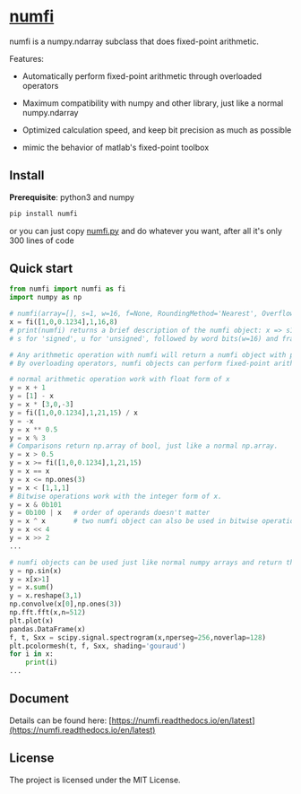 # [numfi](https://github.com/ZZZZzzzzac/numfi)

numfi is a numpy.ndarray subclass that does fixed-point arithmetic.

Features:  

- Automatically perform fixed-point arithmetic through overloaded operators

- Maximum compatibility with numpy and other library, just like a normal numpy.ndarray  

- Optimized calculation speed, and keep bit precision as much as possible

- mimic the behavior of matlab's fixed-point toolbox

## Install

**Prerequisite**: python3 and numpy

```bash
pip install numfi
```

or you can just copy [numfi.py](https://github.com/ZZZZzzzzac/numfi/blob/master/numfi/numfi.py) and do whatever you want, after all it's only 300 lines of code

## Quick start

```python
from numfi import numfi as fi
import numpy as np

# numfi(array=[], s=1, w=16, f=None, RoundingMethod='Nearest', OverflowAction='Saturate')
x = fi([1,0,0.1234],1,16,8) 
# print(numfi) returns a brief description of the numfi object: x => s16/8-N/S
# s for 'signed', u for 'unsigned', followed by word bits(w=16) and fraction bits(f=8), N/S for 'Nearest' and 'Saturate' for rounding/overflow method

# Any arithmetic operation with numfi will return a numfi object with proper precision and value.
# By overloading operators, numfi objects can perform fixed-point arithmetic easily.

# normal arithmetic operation work with float form of x
y = x + 1
y = [1] - x
y = x * [3,0,-3]
y = fi([1,0,0.1234],1,21,15) / x
y = -x
y = x ** 0.5
y = x % 3
# Comparisons return np.array of bool, just like a normal np.array.
y = x > 0.5
y = x >= fi([1,0,0.1234],1,21,15)
y = x == x
y = x <= np.ones(3)
y = x < [1,1,1]
# Bitwise operations work with the integer form of x.
y = x & 0b101 
y = 0b100 | x   # order of operands doesn't matter
y = x ^ x       # two numfi object can also be used in bitwise operations
y = x << 4
y = x >> 2
...

# numfi objects can be used just like normal numpy arrays and return the same numfi object back.
y = np.sin(x)
y = x[x>1]
y = x.sum()
y = x.reshape(3,1)
np.convolve(x[0],np.ones(3))
np.fft.fft(x,n=512)
plt.plot(x)
pandas.DataFrame(x)
f, t, Sxx = scipy.signal.spectrogram(x,nperseg=256,noverlap=128)
plt.pcolormesh(t, f, Sxx, shading='gouraud')
for i in x:
    print(i)
...
```

## Document

Details can be found here: [https://numfi.readthedocs.io/en/latest](https://numfi.readthedocs.io/en/latest)

## License

The project is licensed under the MIT License.
